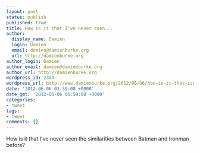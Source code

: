 ```yaml
---
layout: post
status: publish
published: true
title: How is it that I've never seen...
author:
  display_name: Damien
  login: Damien
  email: damien@damienburke.org
  url: http://damienburke.org
author_login: Damien
author_email: damien@damienburke.org
author_url: http://damienburke.org
wordpress_id: 2304
wordpress_url: http://www.damienburke.org/2012/06/06/how-is-it-that-ive-never-seen/
date: '2012-06-06 01:59:08 +0000'
date_gmt: '2012-06-06 06:59:08 +0000'
categories:
- tweet
tags:
- tweet
comments: []
---
```

<p>How is it that I've never seen the similarities between Batman and Ironman before?</p>
